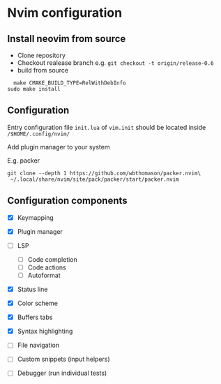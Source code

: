 # Nvim configuration

## Install neovim from source

* Clone repository
* Checkout realease branch e.g. `git checkout -t origin/release-0.6`
* build from source
```
  make CMAKE_BUILD_TYPE=RelWithDebInfo
sudo make install
```

## Configuration
Entry configuration file `init.lua` of `vim.init` should be located inside `/$HOME/.config/nvim/`

Add plugin manager to your system

E.g. packer
```
git clone --depth 1 https://github.com/wbthomason/packer.nvim\
 ~/.local/share/nvim/site/pack/packer/start/packer.nvim
```


## Configuration components

* [x] Keymapping

* [x] Plugin manager

* [ ] LSP
	* [ ] Code completion
	* [ ] Code actions
	* [ ] Autoformat
* [x] Status line
* [x] Color scheme
* [x] Buffers tabs
* [x] Syntax highlighting
* [ ] File navigation
* [ ] Custom snippets (input helpers)
* [ ] Debugger (run individual tests)

